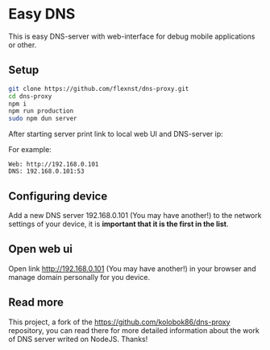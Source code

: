 # Easy DNS

This is easy DNS-server with web-interface for debug mobile applications or other.

## Setup

```bash
git clone https://github.com/flexnst/dns-proxy.git
cd dns-proxy
npm i
npm run production
sudo npm dun server
```

After starting server print link to local web UI and DNS-server ip:

For example:
```
Web: http://192.168.0.101
DNS: 192.168.0.101:53
```

## Configuring device

Add a new DNS server 192.168.0.101 (You may have another!) to the network settings of your device, it is **important that it is the first in the list**.

## Open web ui

Open link http://192.168.0.101 (You may have another!) in your browser and manage domain personally for you device.

## Read more

This project, a fork of the https://github.com/kolobok86/dns-proxy repository, you can read there for more detailed information about the work of DNS server writed on NodeJS. Thanks!